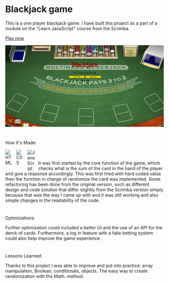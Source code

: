 # Blackjack game

This is a one player blackjack game. I have built this project as a part of a module on the "Learn JavaScript" course from the Scrimba. 

<a href="https://blackjack-game-mauro.netlify.app">Play now</a>

<img width="700px" heigth="900" src="https://github.com/maurobusso/Blackjack_game/blob/main/Game.png">

#

How It's Made: 

<img align="left" alt="HTML" width="25px" style="padding-right:10px;" src="https://cdn.jsdelivr.net/gh/devicons/devicon/icons/html5/html5-plain-wordmark.svg"/>
<img align="left" alt="CSS" width="25px" style="padding-right:10px;" src="https://cdn.jsdelivr.net/gh/devicons/devicon/icons/css3/css3-plain-wordmark.svg" />
<img align="left" alt="JavaScript" width="25px" style="padding-right:10px;" src="https://cdn.jsdelivr.net/gh/devicons/devicon/icons/javascript/javascript-plain.svg" />
<br>
<br>
It was first started by the core function of the game, which checks what is the sum of the card in the hand of the player and give a response accordingly. This was first tried with hard coded value then the function in charge of randomize the card was implemented. Some refactoring has been done from the original version, such as different design and code solution that differ slightly from the Scrimba version simply because that was the way I came up with and it was still working and also simple changes in the readability of the code.

#

Optimizations: 

Further optimization could included a better UI and the use of an API for the derck of cards. Furthermore, a log in feature with a fake betting system could also help improve the game experience.

#

Lessons Learned: 

Thanks to this project I was able to improve and put into practice: array manipulation, Boolean, conditionals, objects. The easy way to create randomization with the Math. method.

 



